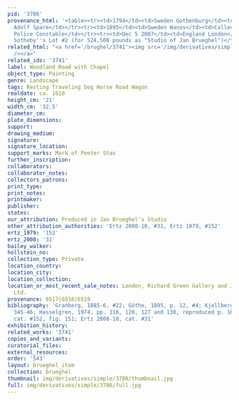 ```yaml
---
pid: '3786'
provenance_html: '<table><tr><td>1794</td><td>Sweden Gothenburg</td><td>Count Gustav
  Adolf Spare</td></tr><tr><td>1895</td><td>Sweden Wanas</td><td>Collection of the
  Police Constable</td></tr><tr><td>Dec 5 2007</td><td>England London</td><td>Sale
  Sotheby''s Lot #2 (for 524,500 pounds as "Studio of Jan Brueghel")</td></tr></table>'
related_html: "<a href='/brughel/3741'><img src='/img/derivatives/simple/3741/thumbnail.jpg'
  /></a>"
related_ids: '3741'
label: Woodland Road with Chapel
object_type: Painting
genre: Landscape
tags: Resting Traveling Dog Horse Road Wagon
realdate: ca. 1610
height_cm: '21'
width_cm: '32.5'
diameter_cm: 
plate_dimensions: 
support: 
drawing_medium: 
signature: 
signature_location: 
support_marks: Mark of Peeter Stas
further_inscription: 
collaborators: 
collaborator_notes: 
collectors_patrons: 
print_type: 
print_notes: 
printmaker: 
publisher: 
states: 
our_attribution: Produced in Jan Brueghel's Studio
other_attribution_authorities: 'Ertz 2008-10, #31, Ertz 1979, #152'
ertz_1979: '152'
ertz_2008: '31'
bailey_walker: 
hollstein_no: 
collection_type: Private
location_country: 
location_city: 
location_collection: 
location_or_most_recent_sale_notes: London, Richard Green Gallery and Johnny Van Haeften
  Ltd.
provenance: 6517|6518|6519
bibliography: 'Granberg, 1885-6, #22; Göthe, 1895, p. 12, #4; Kjellberg, 1966, p.
  345-46; Hasselgren, 1974, pp. 116, 120, 127 and 130, reproduced p. 163;; Ertz 1979,
  cat. #152, fig. 151; Ertz 2008-10, cat. #31'
exhibition_history: 
related_works: '3741'
copies_and_variants: 
curatorial_files: 
external_resources: 
order: '543'
layout: brueghel_item
collection: brueghel
thumbnail: img/derivatives/simple/3786/thumbnail.jpg
full: img/derivatives/simple/3786/full.jpg
---
```

